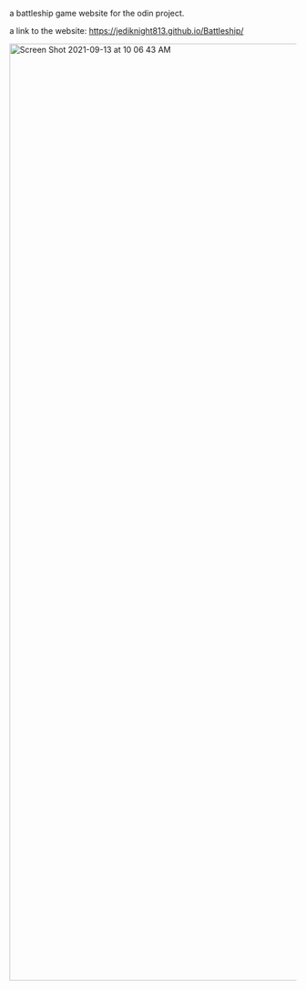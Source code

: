a battleship game website for the odin project. 

a link to the website: https://jediknight813.github.io/Battleship/

<img width="1643" alt="Screen Shot 2021-09-13 at 10 06 43 AM" src="https://user-images.githubusercontent.com/17935336/133108895-2fca27c1-7e06-43d1-8bbe-dba1f05d2ea3.png">


